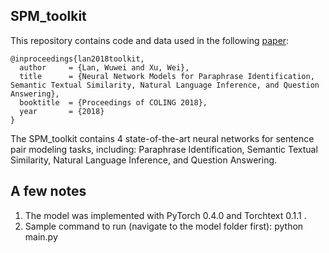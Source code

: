 ## SPM_toolkit
This repository contains code and data used in the following [paper](https://arxiv.org/abs/1805.08297):

	@inproceedings{lan2018toolkit,
	  author     = {Lan, Wuwei and Xu, Wei},
  	  title      = {Neural Network Models for Paraphrase Identification, Semantic Textual Similarity, Natural Language Inference, and Question Answering},
  	  booktitle  = {Proceedings of COLING 2018},
  	  year       = {2018}
  	} 
The SPM_toolkit contains 4 state-of-the-art neural networks for sentence pair modeling tasks, including: Paraphrase Identification, Semantic Textual Similarity, Natural Language Inference, and Question Answering.

## A few notes
1. The model was implemented with PyTorch 0.4.0 and Torchtext 0.1.1 .
2. Sample command to run (navigate to the model folder first): python main.py 
